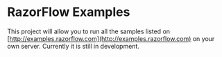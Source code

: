 RazorFlow Examples
==================

This project will allow you to run all the samples listed on [http://examples.razorflow.com](http://examples.razorflow.com) on your own server. Currently it is still in development.

